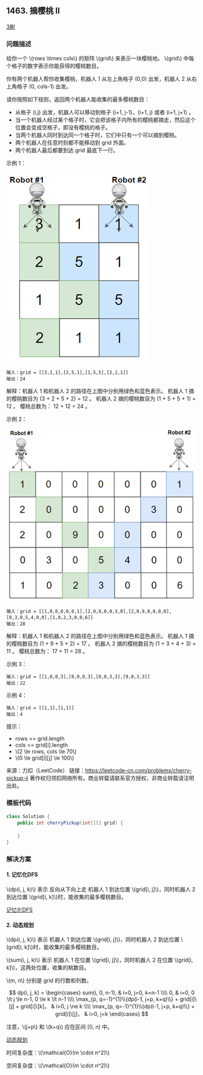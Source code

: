 ## 1463. 摘樱桃 II

<script src="https://cdn.bootcss.com/mathjax/2.7.7/MathJax.js?config=TeX-AMS-MML_HTMLorMML"></script>

[3刷](qu1463/solu/Solution.java)


### 问题描述

给你一个 \\(rows \times cols\\) 的矩阵 \\(grid\\) 来表示一块樱桃地。 \\(grid\\) 中每个格子的数字表示你能获得的樱桃数目。

你有两个机器人帮你收集樱桃，机器人 1 从左上角格子 (0,0) 出发，机器人 2 从右上角格子 (0, cols-1) 出发。

请你按照如下规则，返回两个机器人能收集的最多樱桃数目：

* 从格子 (i,j) 出发，机器人可以移动到格子 (i+1, j-1)，(i+1, j) 或者 (i+1, j+1) 。
* 当一个机器人经过某个格子时，它会把该格子内所有的樱桃都摘走，然后这个位置会变成空格子，即没有樱桃的格子。
* 当两个机器人同时到达同一个格子时，它们中只有一个可以摘到樱桃。
*  两个机器人在任意时刻都不能移动到 grid 外面。
* 两个机器人最后都要到达 grid 最底下一行。

 

示例 1：

![示例1](../../../../../../../resources/leetcode/1463_摘樱桃_II_sample_1.png)

```
输入：grid = [[3,1,1],[2,5,1],[1,5,5],[2,1,1]]
输出：24
```
解释：机器人 1 和机器人 2 的路径在上图中分别用绿色和蓝色表示。
机器人 1 摘的樱桃数目为 (3 + 2 + 5 + 2) = 12 。
机器人 2 摘的樱桃数目为 (1 + 5 + 5 + 1) = 12 。
樱桃总数为： 12 + 12 = 24 。

示例 2：

![示例2](../../../../../../../resources/leetcode/1463_摘樱桃_II_sample_2.png)

```
输入：grid = [[1,0,0,0,0,0,1],[2,0,0,0,0,3,0],[2,0,9,0,0,0,0],[0,3,0,5,4,0,0],[1,0,2,3,0,0,6]]
输出：28
```
解释：机器人 1 和机器人 2 的路径在上图中分别用绿色和蓝色表示。
机器人 1 摘的樱桃数目为 (1 + 9 + 5 + 2) = 17 。
机器人 2 摘的樱桃数目为 (1 + 3 + 4 + 3) = 11 。
樱桃总数为： 17 + 11 = 28 。

示例 3：

```
输入：grid = [[1,0,0,3],[0,0,0,3],[0,0,3,3],[9,0,3,3]]
输出：22
```

示例 4：

```
输入：grid = [[1,1],[1,1]]
输出：4
```

 

提示：

* rows == grid.length
* cols == grid[i].length
* \\(2 \le rows, cols \le 70\\)
* \\(0 \le grid[i]\[j] \le 100\\)

来源：力扣（LeetCode）
链接：https://leetcode-cn.com/problems/cherry-pickup-ii
著作权归领扣网络所有。商业转载请联系官方授权，非商业转载请注明出处。

### 模板代码

``` java
class Solution {
    public int cherryPickup(int[][] grid) {

    }
}
```

### 解决方案

#### 1. 记忆化DFS

\\(dp(i, j, k)\\) 表示 反向从下向上走 机器人 1 到达位置 \\(grid[i, j]\\)，同时机器人 2 到达位置 \\(grid[i, k]\\)时，能收集的最多樱桃数目。

[记忆化DFS](qu1463/solu1/Solution.java)

#### 2. 动态规划

\\(dp(i, j, k)\\) 表示 机器人 1 到达位置 \\(grid[i, j]\\)，同时机器人 2 到达位置 \\(grid[i, k]\\)时，能收集的最多樱桃数目。

\\(sum(i, j, k)\\) 表示 机器人 1 在位置 \\(grid[i, j]\\)，同时机器人 2 在位置 \\(grid[i, k]\\)，这两处位置，收集的桃数目。

\\(m, n\\) 分别是 grid 的行数和列数。

$$
dp(i, j, k) = 
\begin{cases}
sum(i, 0, n-1), & i=0, j=0, k=n-1 \\\\
0, & i=0, 0 \lt j \le n-1, 0 \le k \lt n-1 \\\\
\max_{p, q=-1}^{1}\\{dp(i-1, j+p, k+q)\\} + grid[i]\[j] + grid[i]\[k]， & i>0, j \ne k \\\\
\max_{p, q=-1}^{1}\\{dp(i-1, j+p, k+q)\\} + grid[i]\[j]， & i>0, j=k
\end{cases}
$$

注意，\\(j+p\\) 和 \\(k+q\\) 应在区间 [0, n) 中。

[动态规划](qu1463/solu2/Solution.java)

时间复杂度：\\(\mathcal{O}(m \cdot n^2)\\)

空间复杂度：\\(\mathcal{O}(m \cdot n^2)\\)